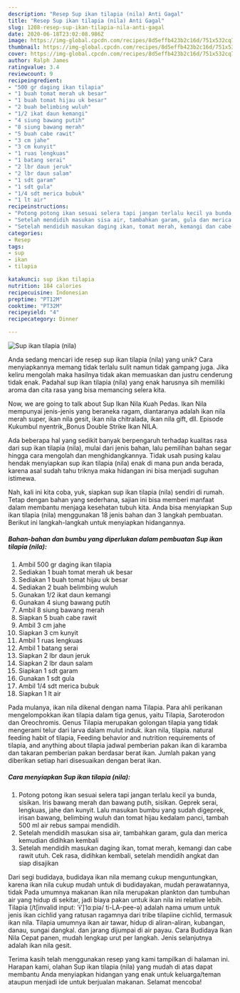 ```yaml
---
description: "Resep Sup ikan tilapia (nila) Anti Gagal"
title: "Resep Sup ikan tilapia (nila) Anti Gagal"
slug: 1208-resep-sup-ikan-tilapia-nila-anti-gagal
date: 2020-06-18T23:02:08.986Z
image: https://img-global.cpcdn.com/recipes/8d5effb423b2c16d/751x532cq70/sup-ikan-tilapia-nila-foto-resep-utama.jpg
thumbnail: https://img-global.cpcdn.com/recipes/8d5effb423b2c16d/751x532cq70/sup-ikan-tilapia-nila-foto-resep-utama.jpg
cover: https://img-global.cpcdn.com/recipes/8d5effb423b2c16d/751x532cq70/sup-ikan-tilapia-nila-foto-resep-utama.jpg
author: Ralph James
ratingvalue: 3.4
reviewcount: 9
recipeingredient:
- "500 gr daging ikan tilapia"
- "1 buah tomat merah uk besar"
- "1 buah tomat hijau uk besar"
- "2 buah belimbing wuluh"
- "1/2 ikat daun kemangi"
- "4 siung bawang putih"
- "8 siung bawang merah"
- "5 buah cabe rawit"
- "3 cm jahe"
- "3 cm kunyit"
- "1 ruas lengkuas"
- "1 batang serai"
- "2 lbr daun jeruk"
- "2 lbr daun salam"
- "1 sdt garam"
- "1 sdt gula"
- "1/4 sdt merica bubuk"
- "1 lt air"
recipeinstructions:
- "Potong potong ikan sesuai selera tapi jangan terlalu kecil ya bunda, sisikan. Iris bawang merah dan bawang putih, sisikan. Geprek serai, lengkuas, jahe dan kunyit. Lalu masukan bumbu yang sudah digeprek, irisan bawang, belimbing wuluh dan tomat hijau kedalam panci, tambah 500 ml air rebus sampai mendidih."
- "Setelah mendidih masukan sisa air, tambahkan garam, gula dan merica kemudian didihkan kembali"
- "Setelah mendidih masukan daging ikan, tomat merah, kemangi dan cabe rawit utuh. Cek rasa, didihkan kembali, setelah mendidih angkat dan siap disajikan"
categories:
- Resep
tags:
- sup
- ikan
- tilapia

katakunci: sup ikan tilapia 
nutrition: 184 calories
recipecuisine: Indonesian
preptime: "PT12M"
cooktime: "PT32M"
recipeyield: "4"
recipecategory: Dinner

---
```



![Sup ikan tilapia (nila)](https://img-global.cpcdn.com/recipes/8d5effb423b2c16d/751x532cq70/sup-ikan-tilapia-nila-foto-resep-utama.jpg)

Anda sedang mencari ide resep sup ikan tilapia (nila) yang unik? Cara menyiapkannya memang tidak terlalu sulit namun tidak gampang juga. Jika keliru mengolah maka hasilnya tidak akan memuaskan dan justru cenderung tidak enak. Padahal sup ikan tilapia (nila) yang enak harusnya sih memiliki aroma dan cita rasa yang bisa memancing selera kita.

Now, we are going to talk about Sup Ikan Nila Kuah Pedas. Ikan Nila mempunyai jenis-jenis yang beraneka ragam, diantaranya adalah ikan nila merah super, ikan nila gesit, ikan nila chitralada, ikan nila gift, dll. Episode Kukumbul nyentrik,,Bonus Double Strike Ikan NILA.

Ada beberapa hal yang sedikit banyak berpengaruh terhadap kualitas rasa dari sup ikan tilapia (nila), mulai dari jenis bahan, lalu pemilihan bahan segar hingga cara mengolah dan menghidangkannya. Tidak usah pusing kalau hendak menyiapkan sup ikan tilapia (nila) enak di mana pun anda berada, karena asal sudah tahu triknya maka hidangan ini bisa menjadi suguhan istimewa.


Nah, kali ini kita coba, yuk, siapkan sup ikan tilapia (nila) sendiri di rumah. Tetap dengan bahan yang sederhana, sajian ini bisa memberi manfaat dalam membantu menjaga kesehatan tubuh kita. Anda bisa menyiapkan Sup ikan tilapia (nila) menggunakan 18 jenis bahan dan 3 langkah pembuatan. Berikut ini langkah-langkah untuk menyiapkan hidangannya.

<!--inarticleads1-->

##### Bahan-bahan dan bumbu yang diperlukan dalam pembuatan Sup ikan tilapia (nila):

1. Ambil 500 gr daging ikan tilapia
1. Sediakan 1 buah tomat merah uk besar
1. Sediakan 1 buah tomat hijau uk besar
1. Sediakan 2 buah belimbing wuluh
1. Gunakan 1/2 ikat daun kemangi
1. Gunakan 4 siung bawang putih
1. Ambil 8 siung bawang merah
1. Siapkan 5 buah cabe rawit
1. Ambil 3 cm jahe
1. Siapkan 3 cm kunyit
1. Ambil 1 ruas lengkuas
1. Ambil 1 batang serai
1. Siapkan 2 lbr daun jeruk
1. Siapkan 2 lbr daun salam
1. Siapkan 1 sdt garam
1. Gunakan 1 sdt gula
1. Ambil 1/4 sdt merica bubuk
1. Siapkan 1 lt air


Pada mulanya, ikan nila dikenal dengan nama Tilapia. Para ahli perikanan mengelompokkan ikan tilapia dalam tiga genus, yaitu Tilapia, Saroterodon dan Oreochromis. Genus Tilapia merupakan golongan tilapia yang tidak mengerami telur dari larva dalam mulut induk. ikan nila, tilapia. natural feeding habit of tilapia, Feeding behavior and nutrition requirements of tilapia, and anything about tilapia jadwal pemberian pakan ikan di karamba dan takaran pemberian pakan berdasar berat ikan. Jumlah pakan yang diberikan setiap hari disesuaikan dengan berat ikan. 

<!--inarticleads2-->

##### Cara menyiapkan Sup ikan tilapia (nila):

1. Potong potong ikan sesuai selera tapi jangan terlalu kecil ya bunda, sisikan. Iris bawang merah dan bawang putih, sisikan. Geprek serai, lengkuas, jahe dan kunyit. Lalu masukan bumbu yang sudah digeprek, irisan bawang, belimbing wuluh dan tomat hijau kedalam panci, tambah 500 ml air rebus sampai mendidih.
1. Setelah mendidih masukan sisa air, tambahkan garam, gula dan merica kemudian didihkan kembali
1. Setelah mendidih masukan daging ikan, tomat merah, kemangi dan cabe rawit utuh. Cek rasa, didihkan kembali, setelah mendidih angkat dan siap disajikan


Dari segi budidaya, budidaya ikan nila memang cukup menguntungkan, karena ikan nila cukup mudah untuk di budidayakan, mudah perawatannya, tidak Pada umumnya makanan ikan nila merupakan plankton dan tumbuhan air yang hidup di sekitar, jadi biaya pakan untuk ikan nila ini relative lebih. Tilapia (/t[invalid input: &#39;ɨ&#39;]ˈlɑːpiə/ ti-LA-pee-ə) adalah nama umum untuk jenis ikan cichlid yang ratusan ragamnya dari tribe tilapiine cichlid, termasuk ikan nila. Tilapia umumnya ikan air tawar, hidup di aliran-aliran, kubangan, danau, sungai dangkal. dan jarang dijumpai di air payau. Cara Budidaya Ikan Nila Cepat panen, mudah lengkap urut per langkah. Jenis selanjutnya adalah ikan nila gesit. 

Terima kasih telah menggunakan resep yang kami tampilkan di halaman ini. Harapan kami, olahan Sup ikan tilapia (nila) yang mudah di atas dapat membantu Anda menyiapkan hidangan yang enak untuk keluarga/teman ataupun menjadi ide untuk berjualan makanan. Selamat mencoba!
